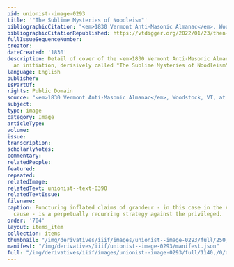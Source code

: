 ```yaml
---
pid: unionist--image-0293
title: '"The Sublime Mysteries of Noodleism"'
bibliographicCitation: "<em>1830 Vermont Anti-Masonic Almanac</em>, Woodstock, VT"
bibliographicCitationRepublished: https://vtdigger.org/2022/01/23/then-again-antimasonry-rose-up-to-oppose-the-power-of-masons/
fullIssueSequenceNumber: 
creator: 
dateCreated: '1830'
description: Detail of cover of the <em>1830 Vermont Anti-Masonic Almanac</em>, showing
  an initiation, derisively called "The Sublime Mysteries of Noodleism"
language: English
publisher: 
IsPartOf: 
rights: Public Domain
source: "<em>1830 Vermont Anti-Masonic Almanac</em>, Woodstock, VT, at https://vtdigger.org/2022/01/23/then-again-antimasonry-rose-up-to-oppose-the-power-of-masons/"
subject: 
type: image
category: Image
articleType: 
volume: 
issue: 
transcription: 
scholarlyNotes: 
commentary: 
relatedPeople: 
featured: 
repeated: 
relatedImage: 
relatedText: unionist--text-0390
relatedTextIssue: 
filename: 
caption: Puncturing inflated claims of grandeur - in this case in the Anti-Masonic
  cause - is a perpetually recurring strategy against the privileged.
order: '704'
layout: items_item
collection: items
thumbnail: "/img/derivatives/iiif/images/unionist--image-0293/full/250,/0/default.jpg"
manifest: "/img/derivatives/iiif/unionist--image-0293/manifest.json"
full: "/img/derivatives/iiif/images/unionist--image-0293/full/1140,/0/default.jpg"
---
```

